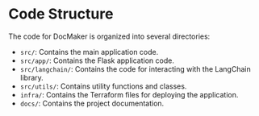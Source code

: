 # Code Structure

The code for DocMaker is organized into several directories:

- `src/`: Contains the main application code.
- `src/app/`: Contains the Flask application code.
- `src/langchain/`: Contains the code for interacting with the LangChain library.
- `src/utils/`: Contains utility functions and classes.
- `infra/`: Contains the Terraform files for deploying the application.
- `docs/`: Contains the project documentation.
